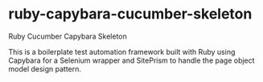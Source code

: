 # ruby-capybara-cucumber-skeleton
Ruby Cucumber Capybara Skeleton

This is a boilerplate test automation framework built with Ruby using Capybara for a Selenium wrapper and SitePrism to handle the page object model design pattern.
